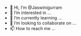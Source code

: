 - 👋 Hi, I’m @Jaswinigurram
- 👀 I’m interested in ...
- 🌱 I’m currently learning ...
- 💞️ I’m looking to collaborate on ...
- 📫 How to reach me ...

<!---
Jaswinigurram/Jaswinigurram is a ✨ special ✨ repository because its `README.md` (this file) appears on your GitHub profile.
You can click the Preview link to take a look at your changes.
--->
